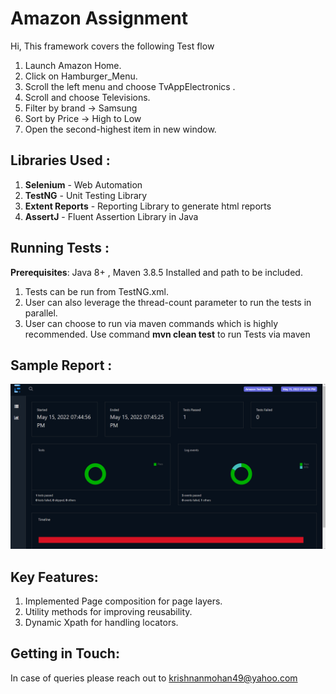 # Amazon Assignment
Hi, This framework covers the following Test flow

1. Launch Amazon Home.
2. Click on Hamburger_Menu.
3. Scroll the left menu and choose TvAppElectronics .
4. Scroll and choose Televisions.
5. Filter by brand -> Samsung
6. Sort by Price -> High to Low
7. Open the second-highest item in new window.


## Libraries Used :

1. **Selenium** - Web Automation
2. **TestNG** - Unit Testing Library
3. **Extent Reports** - Reporting Library to generate html reports
4. **AssertJ** - Fluent Assertion Library in Java



## Running Tests :
**Prerequisites**: Java 8+ , Maven 3.8.5 Installed and path to be included.

1. Tests can be run from TestNG.xml.
2. User can also leverage the thread-count parameter to run the tests in parallel.
3. User can choose to run via maven commands which is highly recommended.
Use command **mvn clean test** to run Tests via maven

## Sample Report :
![img_7.png](readmeimages/img_7.png)

## Key Features:
1. Implemented Page composition for page layers.
2. Utility methods for improving reusability.
3. Dynamic Xpath for handling locators.

## Getting in Touch:

In case of queries please reach out to krishnanmohan49@yahoo.com
